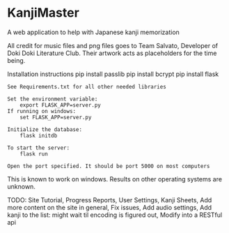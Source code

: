 # KanjiMaster

A web application to help with Japanese kanji memorization

All credit for music files and png files goes to Team Salvato, Developer of
Doki Doki Literature Club. Their artwork acts as placeholders for the time being.

Installation instructions
	pip install passlib
	pip install bcrypt
	pip install flask

	See Requirements.txt for all other needed libraries

	Set the environment variable:
		export FLASK_APP=server.py
	If running on windows:
		set FLASK_APP=server.py

	Initialize the database:
		flask initdb

	To start the server:
		flask run

	Open the port specified. It should be port 5000 on most computers

This is known to work on windows. Results on other operating systems are unknown.

TODO:
	Site Tutorial, 
	Progress Reports, 
	User Settings, 
	Kanji Sheets, 
	Add more content on the site in general, 
	Fix issues, 
	Add audio settings, 
	Add kanji to the list: might wait til encoding is figured out,
	Modify into a RESTful api

